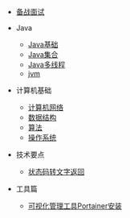 
* [备战面试](./docs/a-1备战面试.md)
  
* Java

  * [Java基础](./docs/b-1面试题总结-Java基础.md)
  * [Java集合](./docs/b-2Java集合.md)
  * [Java多线程](./docs/b-3Java多线程.md)
  * [jvm](./docs/b-4jvm.md)

* 计算机基础

  * [计算机网络](./docs/c-1计算机网络.md)
  * [数据结构](./docs/c-2数据结构.md)
  * [算法](./docs/c-3算法.md)
  * [操作系统](./docs/c-4操作系统.md)
  
* 技术要点

  * [状态码转文字返回](./docs/状态码转文字.md)

* 工具篇

  * [可视化管理工具Portainer安装](./docs/可视化管理工具Portainer安装.md)
  

